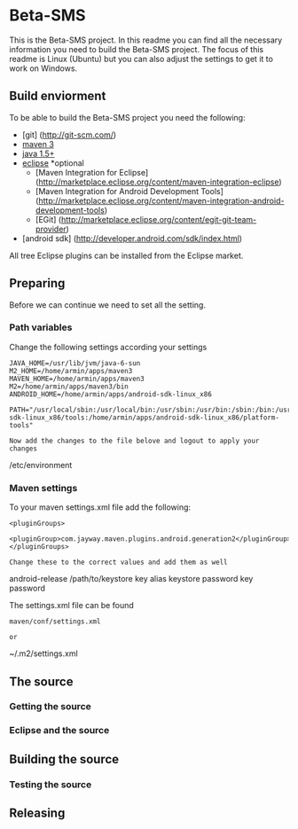 # Beta-SMS

This is the Beta-SMS project. In this readme you can find all the necessary information you need to build the Beta-SMS project. The focus of this readme is Linux (Ubuntu) but you can also adjust the settings to get it to work on Windows.

## Build enviorment

To be able to build the Beta-SMS project you need the following:

* [git] (http://git-scm.com/)
* [maven 3](http://maven.apache.org/)
* [java 1.5+](http://www.oracle.com/technetwork/java/javase/downloads/index.html)
* [eclipse](http://www.eclipse.org/) \*optional
	* [Maven Integration for Eclipse] (http://marketplace.eclipse.org/content/maven-integration-eclipse)
	* [Maven Integration for Android Development Tools] (http://marketplace.eclipse.org/content/maven-integration-android-development-tools) 
	* [EGit] (http://marketplace.eclipse.org/content/egit-git-team-provider)
* [android sdk] (http://developer.android.com/sdk/index.html)

All tree Eclipse plugins can be installed from the Eclipse market.

## Preparing

Before we can continue we need to set all the setting.

### Path variables 
Change the following settings according your settings
```
JAVA_HOME=/usr/lib/jvm/java-6-sun
M2_HOME=/home/armin/apps/maven3
MAVEN_HOME=/home/armin/apps/maven3
M2=/home/armin/apps/maven3/bin
ANDROID_HOME=/home/armin/apps/android-sdk-linux_x86

PATH="/usr/local/sbin:/usr/local/bin:/usr/sbin:/usr/bin:/sbin:/bin:/usr/games:/home/armin/apps/maven3/bin:/home/armin/apps/android-sdk-linux_x86/tools:/home/armin/apps/android-sdk-linux_x86/platform-tools"

Now add the changes to the file belove and logout to apply your changes
```
/etc/environment

### Maven settings
To your maven settings.xml file add the following:
```
<pluginGroups>
	<pluginGroup>com.jayway.maven.plugins.android.generation2</pluginGroup>
</pluginGroups>

Change these to the correct values and add them as well
```
<profile>
	<id>android-release</id>
	<properties>
		<sign.keystore>/path/to/keystore</sign.keystore>
		<sign.alias>key alias</sign.alias>
		<sign.storepass>keystore password</sign.storepass>
		<sign.keypass>key password</sign.keypass>
	</properties>
</profile>


The settings.xml file can be found
```
maven/conf/settings.xml

or 
```
~/.m2/settings.xml


## The source

### Getting the source

### Eclipse and the source


## Building the source

### Testing the source

## Releasing







